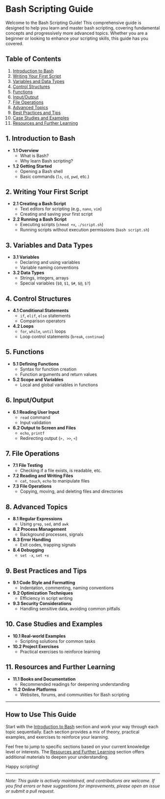 # Bash Scripting Guide

Welcome to the Bash Scripting Guide! This comprehensive guide is designed to help you learn and master bash scripting, covering fundamental concepts and progressively more advanced topics. Whether you are a beginner or looking to enhance your scripting skills, this guide has you covered.

## Table of Contents

1. [Introduction to Bash](01.introduction.md)
2. [Writing Your First Script](02.first_script.md)
3. [Variables and Data Types](03.variables.md)
4. [Control Structures](04.control_structures.md)
5. [Functions](05.functions.md)
6. [Input/Output](06.input_output.md)
7. [File Operations](07.file_operations.md)
8. [Advanced Topics](08.advance_topics.md)
9. [Best Practices and Tips](09.best_practices.md)
10. [Case Studies and Examples](10.examples.md)
11. [Resources and Further Learning](11.resources.md)

## 1. Introduction to Bash

- **1.1 Overview**
   - What is Bash?
   - Why learn Bash scripting?
- **1.2 Getting Started**
   - Opening a Bash shell
   - Basic commands (`ls`, `cd`, `pwd`, etc.)

## 2. Writing Your First Script

- **2.1 Creating a Bash Script**
   - Text editors for scripting (e.g., `nano`, `vim`)
   - Creating and saving your first script
- **2.2 Running a Bash Script**
   - Executing scripts (`chmod +x`, `./script.sh`)
   - Running scripts without execution permissions (`bash script.sh`)

## 3. Variables and Data Types

- **3.1 Variables**
   - Declaring and using variables
   - Variable naming conventions
- **3.2 Data Types**
   - Strings, integers, arrays
   - Special variables (`$0`, `$1`, `$#`, `$@`, `$?`)

## 4. Control Structures

- **4.1 Conditional Statements**
   - `if`, `elif`, `else` statements
   - Comparison operators
- **4.2 Loops**
   - `for`, `while`, `until` loops
   - Loop control statements (`break`, `continue`)

## 5. Functions

- **5.1 Defining Functions**
   - Syntax for function creation
   - Function arguments and return values
- **5.2 Scope and Variables**
   - Local and global variables in functions

## 6. Input/Output

- **6.1 Reading User Input**
   - `read` command
   - Input validation
- **6.2 Output to Screen and Files**
   - `echo`, `printf`
   - Redirecting output (`>, >>`, `<`)

## 7. File Operations

- **7.1 File Testing**
   - Checking if a file exists, is readable, etc.
- **7.2 Reading and Writing Files**
   - `cat`, `touch`, `echo` to manipulate files
- **7.3 File Operations**
   - Copying, moving, and deleting files and directories

## 8. Advanced Topics

- **8.1 Regular Expressions**
   - Using `grep`, `sed`, and `awk`
- **8.2 Process Management**
   - Background processes, signals
- **8.3 Error Handling**
   - Exit codes, trapping signals
- **8.4 Debugging**
   - `set -x`, `set +x`

## 9. Best Practices and Tips

- **9.1 Code Style and Formatting**
   - Indentation, commenting, naming conventions
- **9.2 Optimization Techniques**
   - Efficiency in script writing
- **9.3 Security Considerations**
   - Handling sensitive data, avoiding common pitfalls

## 10. Case Studies and Examples

- **10.1 Real-world Examples**
   - Scripting solutions for common tasks
- **10.2 Project Exercises**
   - Practical exercises to reinforce learning

## 11. Resources and Further Learning

- **11.1 Books and Documentation**
   - Recommended readings for deepening understanding
- **11.2 Online Platforms**
   - Websites, forums, and communities for Bash scripting

---

## How to Use This Guide

Start with the [Introduction to Bash](01.introduction.md) section and work your way through each topic sequentially. Each section provides a mix of theory, practical examples, and exercises to reinforce your learning.

Feel free to jump to specific sections based on your current knowledge level or interests. The [Resources and Further Learning](11.resources.md) section offers additional materials to deepen your understanding.

Happy scripting!

---

*Note: This guide is actively maintained, and contributions are welcome. If you find errors or have suggestions for improvements, please open an issue or submit a pull request.*
